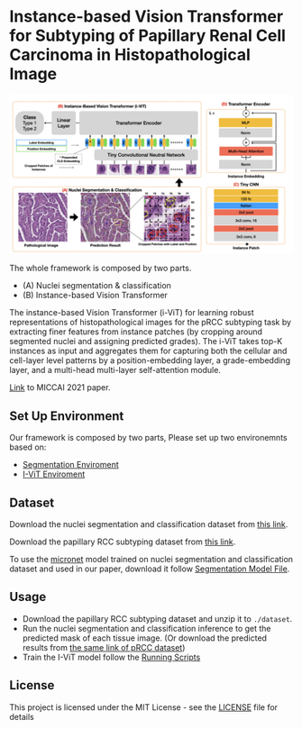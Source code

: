# Instance-based Vision Transformer for Subtyping of Papillary Renal Cell Carcinoma in Histopathological Image

![ViT](./I-ViT/static/model.jpeg)

The whole framework is composed by two parts.
- (A) Nuclei segmentation & classification
- (B) Instance-based Vision Transformer

The instance-based Vision Transformer (i-ViT) for learning robust representations of histopathological images for the pRCC subtyping task by extracting finer features from instance patches (by cropping around segmented nuclei and assigning predicted grades). 
The i-ViT takes top-K instances as input and aggregates them for capturing both the cellular and cell-layer level patterns by a position-embedding layer, a grade-embedding layer, and a multi-head multi-layer self-attention module. 

[Link]() to MICCAI 2021 paper.

## Set Up Environment

Our framework is composed by two parts, Please set up two environemnts based on:
- [Segmentation Enviroment](./nuclei_seg_cls_infer)
- [I-ViT Enviroment](./I-ViT)

## Dataset

Download the nuclei segmentation and classification dataset from [this link](https://dataset.chenli.group/home/ccrcc-grading).

Download the papillary RCC subtyping dataset from [this link](https://dataset.chenli.group/home/prcc-subtyping).

To use the [micronet](https://www.sciencedirect.com/science/article/pii/S1361841518300628) model trained on nuclei segmentation and classification
dataset and used in our paper, download it follow [Segmentation Model File](./nuclei_seg_cls_infer).

## Usage
- Download the papillary RCC subtyping dataset and unzip it to `./dataset`.
- Run the nuclei segmentation and classification inference to get the predicted mask of each tissue image. 
(Or download the predicted results from [the same link of pRCC dataset](https://dataset.chenli.group/home/prcc-subtyping))
- Train the I-ViT model follow the [Running Scripts](./I-ViT)

## License
This project is licensed under the MIT License - see the [LICENSE]() file for details
